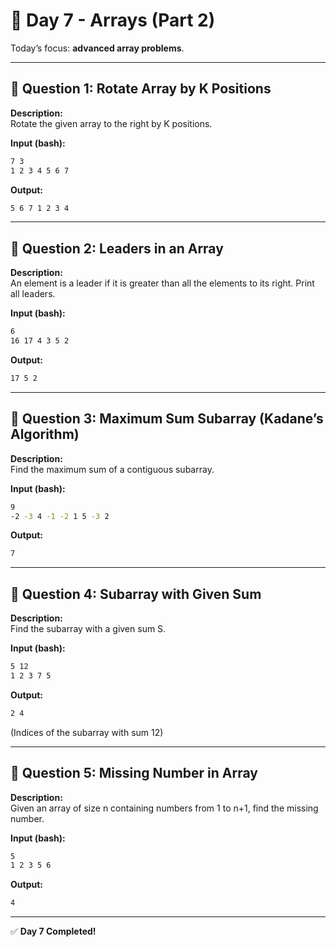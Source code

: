 # 📅 Day 7 - Arrays (Part 2)

Today’s focus: **advanced array problems**.

---

## 🔹 Question 1: Rotate Array by K Positions

**Description:**  
Rotate the given array to the right by K positions.

**Input (bash):**

```bash
7 3
1 2 3 4 5 6 7
```

**Output:**

```bash
5 6 7 1 2 3 4
```

---

## 🔹 Question 2: Leaders in an Array

**Description:**  
An element is a leader if it is greater than all the elements to its right. Print all leaders.

**Input (bash):**

```bash
6
16 17 4 3 5 2
```

**Output:**

```bash
17 5 2
```

---

## 🔹 Question 3: Maximum Sum Subarray (Kadane’s Algorithm)

**Description:**  
Find the maximum sum of a contiguous subarray.

**Input (bash):**

```bash
9
-2 -3 4 -1 -2 1 5 -3 2
```

**Output:**

```bash
7
```

---

## 🔹 Question 4: Subarray with Given Sum

**Description:**  
Find the subarray with a given sum S.

**Input (bash):**

```bash
5 12
1 2 3 7 5
```

**Output:**

```bash
2 4
```

(Indices of the subarray with sum 12)

---

## 🔹 Question 5: Missing Number in Array

**Description:**  
Given an array of size n containing numbers from 1 to n+1, find the missing number.

**Input (bash):**

```bash
5
1 2 3 5 6
```

**Output:**

```bash
4
```

---

✅ **Day 7 Completed!**
